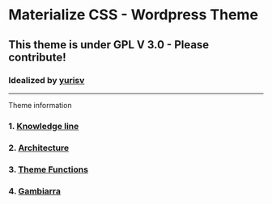 Materialize CSS - Wordpress Theme
===================================
## This theme is under GPL V 3.0 - Please contribute!
### Idealized by [yurisv](https://www.yurisbv.com.br)

---------------------------------------------
Theme information

### 1. [Knowledge line](#knowledge-line)
### 2. [Architecture](#architecture)
### 3. [Theme Functions](#theme-functions)
### 4. [Gambiarra](#gambiarra)
